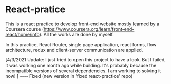 # React-pratice

This is a react practice to develop front-end website mostly learned by a Coursera course (https://www.coursera.org/learn/front-end-react/home/info). All the works are done by myself.

In this practice, React Router, single page application, react forms, flow architecture, redux and client-server communication are applied. 


[4/3/2021 Update: I just tried to open this project to have a look. But I failed, it was working one month ago while building. It's probably because the incompatible versions of several dependencies. I am working to solving it now! ] ---- Fixed (new version in 'fixed react-practice' repo)
